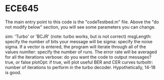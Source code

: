 # ECE645
The main entry point to this code is the "codeTestbed.m" file. 
Above the "do not modify below" section, you will see some parameters you can change. 

sim: 'Turbo' or 'BCJR' (note: turbo works, but is not correct)
msgLength: specify the number of bits your message will be
sigma: specify the noise sigma. If a vector is entered, the program will iterate through all of the values
numIter: specify the number of runs. The error rate will be averaged for all the iterations
verbose: do you want the code to output messages? true, or false
plotOpt: if true, will plot useful BER  and CER curves
turboItr: number of iterations to perform in the turbo decoder. Hypothetically, 14-18 is good. 
